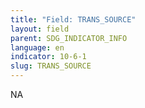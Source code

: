 ```yaml
---
title: "Field: TRANS_SOURCE"
layout: field
parent: SDG_INDICATOR_INFO
language: en
indicator: 10-6-1
slug: TRANS_SOURCE
---
```

NA